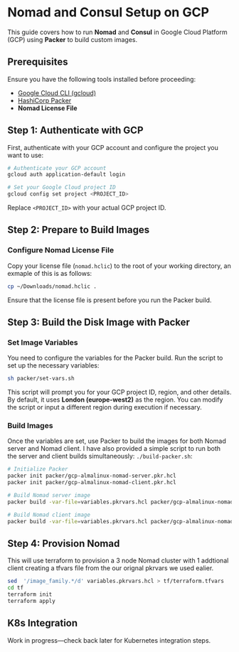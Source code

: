 # Nomad and Consul Setup on GCP

This guide covers how to run **Nomad** and **Consul** in Google Cloud Platform (GCP) using **Packer** to build custom images.

## Prerequisites

Ensure you have the following tools installed before proceeding:

- [Google Cloud CLI (gcloud)](https://cloud.google.com/sdk/docs/install)
- [HashiCorp Packer](https://developer.hashicorp.com/packer/tutorials/docker-get-started/get-started-install-cli)
- **Nomad License File**

## Step 1: Authenticate with GCP

First, authenticate with your GCP account and configure the project you want to use:

```bash
# Authenticate your GCP account
gcloud auth application-default login

# Set your Google Cloud project ID
gcloud config set project <PROJECT_ID>
```

Replace `<PROJECT_ID>` with your actual GCP project ID.

## Step 2: Prepare to Build Images

### Configure Nomad License File

Copy your license file (`nomad.hclic`) to the root of your working directory, an exmaple of this is as follows:

```bash
cp ~/Downloads/nomad.hclic .
```

Ensure that the license file is present before you run the Packer build.

## Step 3: Build the Disk Image with Packer

### Set Image Variables

You need to configure the variables for the Packer build. Run the script to set up the necessary variables:

```bash
sh packer/set-vars.sh
```

This script will prompt you for your GCP project ID, region, and other details. By default, it uses **London (europe-west2)** as the region. You can modify the script or input a different region during execution if necessary.

### Build Images

Once the variables are set, use Packer to build the images for both Nomad server and Nomad client. I have also provided a simple script to run both the server and client builds simultaneously: `./build-packer.sh`:

```bash
# Initialize Packer
packer init packer/gcp-almalinux-nomad-server.pkr.hcl
packer init packer/gcp-almalinux-nomad-client.pkr.hcl

# Build Nomad server image
packer build -var-file=variables.pkrvars.hcl packer/gcp-almalinux-nomad-server.pkr.hcl

# Build Nomad client image
packer build -var-file=variables.pkrvars.hcl packer/gcp-almalinux-nomad-client.pkr.hcl
```

## Step 4: Provision Nomad
This will use terraform to provision a 3 node Nomad cluster with 1 addtional client creating a tfvars file from the our orignal pkrvars we used ealier. 
```bash
sed  '/image_family.*/d' variables.pkrvars.hcl > tf/terraform.tfvars
cd tf
terraform init
terraform apply
```

## K8s Integration

Work in progress—check back later for Kubernetes integration steps.